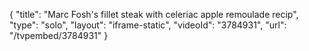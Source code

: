 {
    "title": "Marc Fosh's fillet steak with celeriac apple remoulade recip",
    "type": "solo",
    "layout": "iframe-static",
    "videoId": "3784931",
    "url": "\/tvpembed\/3784931"
}